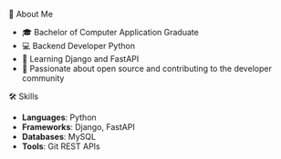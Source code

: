 👋 About Me
- 🎓 Bachelor of Computer Application Graduate
- 💻 Backend Developer Python
- 🌱 Learning Django and FastAPI
- 🚀 Passionate about open source and contributing to the developer community

🛠️ Skills
- **Languages**: Python
- **Frameworks**: Django, FastAPI
- **Databases**:  MySQL
- **Tools**: Git REST APIs
<!---
goutam0412/goutam0412 is a ✨ special ✨ repository because its `README.md` (this file) appears on your GitHub profile.
You can click the Preview link to take a look at your changes.
--->
